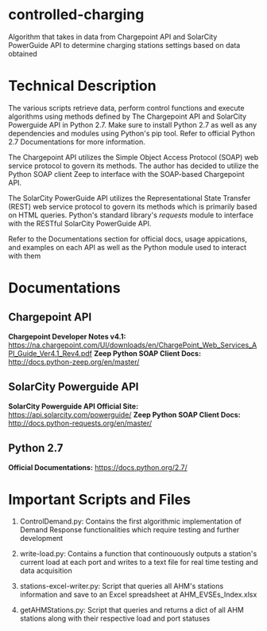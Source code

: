 # controlled-charging
Algorithm that takes in data from Chargepoint API and SolarCity PowerGuide API to determine charging stations settings based on data obtained

# Technical Description
The various scripts retrieve data, perform control functions and execute algorithms using methods defined by The Chargepoint API and SolarCity Powerguide API in Python 2.7. Make sure to install Python 2.7 as well as any dependencies and modules using Python's pip tool. Refer to official Python 2.7 Documentations for more information.

The Chargepoint API utilizes the Simple Object Access Protocol (SOAP) web service protocol to govern its methods. The author has decided to utilize the Python SOAP client Zeep to interface with the SOAP-based Chargepoint API.  

The SolarCity PowerGuide API utilizes the Representational State Transfer (REST) web service protocol to govern its methods which is primarily based on HTML queries. Python's
standard library's *requests* module to interface with the RESTful SolarCity PowerGuide API.

Refer to the Documentations section for official docs, usage appications, and examples on each API as well as the Python module used to interact with them

# Documentations
## Chargepoint API

**Chargepoint Developer Notes v4.1:** https://na.chargepoint.com/UI/downloads/en/ChargePoint_Web_Services_API_Guide_Ver4.1_Rev4.pdf
**Zeep Python SOAP Client Docs:** http://docs.python-zeep.org/en/master/

## SolarCity Powerguide API

**SolarCity Powerguide API Official Site:** https://api.solarcity.com/powerguide/
**Zeep Python SOAP Client Docs:** http://docs.python-requests.org/en/master/

## Python 2.7

**Official Documentations:** https://docs.python.org/2.7/

# Important Scripts and Files
 1) ControlDemand.py: Contains the first algorithmic implementation of Demand Response functionalities which require testing and further development

 2) write-load.py: Contains a function that continouously outputs a station's current load at each port and writes to a text file for real time testing and data acquisition

 3) stations-excel-writer.py: Script that queries all AHM's stations information and save to an Excel spreadsheet at AHM_EVSEs_Index.xlsx

 4) getAHMStations.py: Script that queries and returns a dict of all AHM stations along with their respective load and port statuses


